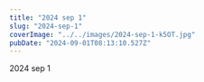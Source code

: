 ```yaml
---
title: "2024 sep 1"
slug: "2024-sep-1"
coverImage: "../../images/2024-sep-1-k5OT.jpg"
pubDate: "2024-09-01T08:13:10.527Z"
---
```


2024 sep 1
